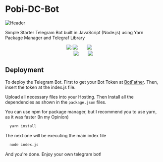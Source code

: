 
# Pobi-DC-Bot
![Header](https://static.cdn.phobos.id/assets/project/pobi-tl-bot/header.jpg)

Simple Starter Telegram Bot built in JavaScript (Node.js) using Yarn Package Manager and Telegraf Library

<p align="center">
<img src="https://img.shields.io/badge/javascript-%23323330.svg?style=for-the-badge&logo=javascript&logoColor=%23F7DF1E">
<img src="https://img.shields.io/badge/node.js-6DA55F?style=for-the-badge&logo=node.js&logoColor=white">ㅤㅤ
<img src="https://img.shields.io/badge/yarn-%232C8EBB.svg?style=for-the-badge&logo=yarn&logoColor=white">ㅤㅤ<br>
<img src="https://img.shields.io/badge/Maintenated-No-red.svg?style=for-the-badge">ㅤㅤ
<img src="https://img.shields.io/badge/Pull_Request-No-red.svg?style=for-the-badge">
</p>

## Deployment

To deploy the Telegram Bot. First to get your Bot Token at [BotFather](https://t.me/BotFather). Then, insert the token at the index.js file.

Upload all necessary files into your Hosting. Then Install all the dependencies as shown in the ``package.json`` files.

You can use npm for package manager, but I recommend you to use yarn, as it was faster (In my Opinion)

```bash
  yarn install
```
The next one will be executing the main index file
```bash
  node index.js
```
And you're done. Enjoy your own telegram bot!

